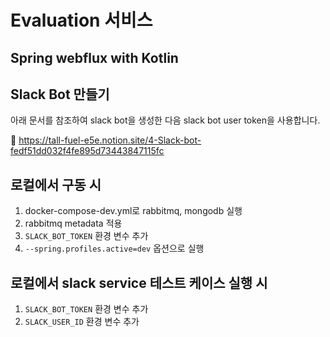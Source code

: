 # Evaluation 서비스

## Spring webflux with Kotlin

## Slack Bot 만들기 

아래 문서를 참조하여 slack bot을 생성한 다음 slack bot user token을 사용합니다.

🔗 https://tall-fuel-e5e.notion.site/4-Slack-bot-fedf51dd032f4fe895d73443847115fc

## 로컬에서 구동 시

1. docker-compose-dev.yml로 rabbitmq, mongodb 실행
2. rabbitmq metadata 적용
3. `SLACK_BOT_TOKEN` 환경 변수 추가
4. `--spring.profiles.active=dev` 옵션으로 실행

## 로컬에서 slack service 테스트 케이스 실행 시

1. `SLACK_BOT_TOKEN` 환경 변수 추가
2. `SLACK_USER_ID` 환경 변수 추가

